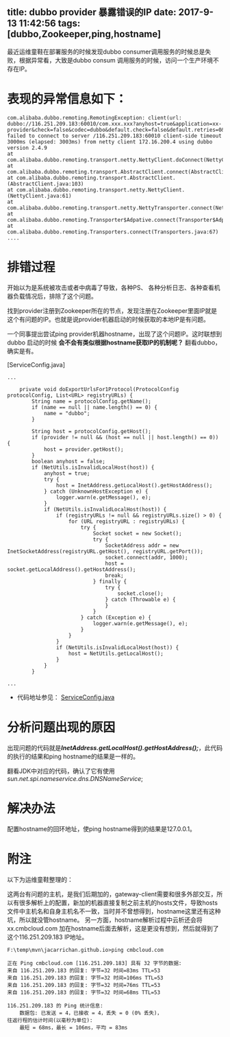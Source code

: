 title: dubbo provider 暴露错误的IP
date: 2017-9-13 11:42:56
tags:  [dubbo,Zookeeper,ping,hostname]
---

最近运维童鞋在部署服务的时候发现dubbo consumer调用服务的时候总是失败，根据异常看，大致是dubbo consum 调用服务的时候，访问一个生产环境不存在IP。

<!-- more -->

# 表现的异常信息如下：

```
com.alibaba.dubbo.remoting.RemotingException: client(url: dubbo://116.251.209.183:60010/com.xxx.xxx?anyhost=true&application=xx-provider&check=false&codec=dubbo&default.check=false&default.retries=0&default.timeout=20000&dubbo=2.5.3&heartbeat=60000&interface=com.xxx.xxx&methods=handler&pid=16882&side=consumer&timeout=5000&timestamp=1502874179375) failed to connect to server /116.251.209.183:60010 client-side timeout 3000ms (elapsed: 3003ms) from netty client 172.16.200.4 using dubbo version 2.4.9
at com.alibaba.dubbo.remoting.transport.netty.NettyClient.doConnect(NettyClient.java:127)
at com.alibaba.dubbo.remoting.transport.AbstractClient.connect(AbstractClient.java:280)
at com.alibaba.dubbo.remoting.transport.AbstractClient.(AbstractClient.java:103)
at com.alibaba.dubbo.remoting.transport.netty.NettyClient.(NettyClient.java:61)
at com.alibaba.dubbo.remoting.transport.netty.NettyTransporter.connect(NettyTransporter.java:37)
at com.alibaba.dubbo.remoting.Transporter$Adpative.connect(Transporter$Adpative.java)
at com.alibaba.dubbo.remoting.Transporters.connect(Transporters.java:67)
....

```

# 排错过程

开始以为是系统被攻击或者中病毒了导致，各种PS、 各种分析日志、各种查看机器负载情况后，排除了这个问题。

找到provider注册到Zookeeper所在的节点，发现注册在Zookeeper里面IP就是这个有问题的IP。也就是说provider机器启动的时候获取的本地IP是有问题。

一个同事提出尝试ping provider机器hostname，出现了这个问题IP。这时联想到dubbo  启动的时候 **会不会有类似根据hostname获取IP的机制呢？**
翻看dubbo，确实是有。

 [ServiceConfig.java]
 
```
...

    private void doExportUrlsFor1Protocol(ProtocolConfig protocolConfig, List<URL> registryURLs) {
        String name = protocolConfig.getName();
        if (name == null || name.length() == 0) {
            name = "dubbo";
        }

        String host = protocolConfig.getHost();
        if (provider != null && (host == null || host.length() == 0)) {
            host = provider.getHost();
        }
        boolean anyhost = false;
        if (NetUtils.isInvalidLocalHost(host)) {
            anyhost = true;
            try {
                host = InetAddress.getLocalHost().getHostAddress();
            } catch (UnknownHostException e) {
                logger.warn(e.getMessage(), e);
            }
            if (NetUtils.isInvalidLocalHost(host)) {
                if (registryURLs != null && registryURLs.size() > 0) {
                    for (URL registryURL : registryURLs) {
                        try {
                            Socket socket = new Socket();
                            try {
                                SocketAddress addr = new InetSocketAddress(registryURL.getHost(), registryURL.getPort());
                                socket.connect(addr, 1000);
                                host = socket.getLocalAddress().getHostAddress();
                                break;
                            } finally {
                                try {
                                    socket.close();
                                } catch (Throwable e) {
                                }
                            }
                        } catch (Exception e) {
                            logger.warn(e.getMessage(), e);
                        }
                    }
                }
                if (NetUtils.isInvalidLocalHost(host)) {
                    host = NetUtils.getLocalHost();
                }
            }
        }

...

```
* 代码地址参见： [ServiceConfig.java](https://github.com/alibaba/dubbo/blob/master/dubbo-config/dubbo-config-api/src/main/java/com/alibaba/dubbo/config/ServiceConfig.java) 

# 分析问题出现的原因

出现问题的代码就是***InetAddress.getLocalHost().getHostAddress();***，此代码的执行的结果和ping hostname的结果是一样的。

翻看JDK中对应的代码，确认了它有使用*sun.net.spi.nameservice.dns.DNSNameService*;



# 解决办法

配置hostname的回环地址，使ping hostname得到的结果是127.0.0.1。

# 附注

以下为运维童鞋整理的：

这两台有问题的主机，是我们后期加的，gateway-client需要和很多外部交互，所以有很多解析上的配置，新加的机器直接复制之前主机的hosts文件，导致hosts文件中主机名和自身主机名不一致，当时并不曾想得到，hostname这里还有这种坑，所以就没管hostname。
另一方面，hostname解析过程中云析还会将xx.cmbcloud.com 加在hostname后面去解析，这是更没有想到，然后就得到了这个116.251.209.183 IP地址。


```
F:\temp\mvn\jacarrichan.github.io>ping cmbcloud.com

正在 Ping cmbcloud.com [116.251.209.183] 具有 32 字节的数据:
来自 116.251.209.183 的回复: 字节=32 时间=83ms TTL=53
来自 116.251.209.183 的回复: 字节=32 时间=106ms TTL=53
来自 116.251.209.183 的回复: 字节=32 时间=76ms TTL=53
来自 116.251.209.183 的回复: 字节=32 时间=68ms TTL=53

116.251.209.183 的 Ping 统计信息:
    数据包: 已发送 = 4，已接收 = 4，丢失 = 0 (0% 丢失)，
往返行程的估计时间(以毫秒为单位):
    最短 = 68ms，最长 = 106ms，平均 = 83ms

```